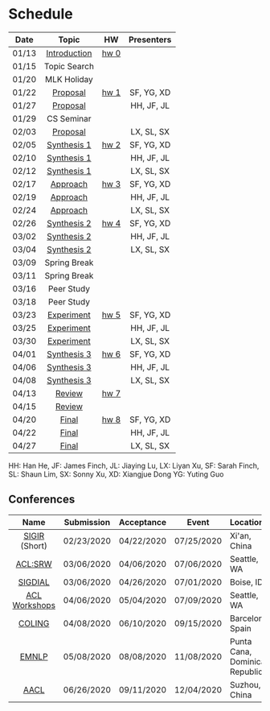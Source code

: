 # Schedule

| Date | Topic | HW | Presenters |
|:---:|:---:|:---:|:---:|
|01/13| [Introduction](syllabus.md) | [hw 0](getting_started.md) |  |
|01/15| Topic Search |  |  |
|01/20| MLK Holiday |  |  |
|01/22| [Proposal](proposal.md) | [hw 1](proposal.md) | SF, YG, XD |
|01/27| [Proposal](proposal.md) |  | HH, JF, JL |
|01/29| CS Seminar |  |  |
|02/03| [Proposal](proposal.md) |  | LX, SL, SX |
|02/05| [Synthesis 1](synthesis.md) | [hw 2](synthesis.md) | SF, YG, XD  |
|02/10| [Synthesis 1](synthesis.md) |  | HH, JF, JL |
|02/12| [Synthesis 1](synthesis.md) |  | LX, SL, SX |
|02/17| [Approach](approach.md) | [hw 3](approach.md) | SF, YG, XD |
|02/19| [Approach](approach.md) |  | HH, JF, JL |
|02/24| [Approach](approach.md) |  | LX, SL, SX  |
|02/26| [Synthesis 2](synthesis.md) | [hw 4](synthesis.md) | SF, YG, XD |
|03/02| [Synthesis 2](synthesis.md) |  | HH, JF, JL |
|03/04| [Synthesis 2](synthesis.md) |  | LX, SL, SX |
|03/09| Spring Break |  |  |
|03/11| Spring Break |  |  |
|03/16| Peer Study |  |  |
|03/18| Peer Study |  |  |
|03/23| [Experiment](experiment.md) | [hw 5](experiment.md) | SF, YG, XD |
|03/25| [Experiment](experiment.md) |  | HH, JF, JL |
|03/30| [Experiment](experiment.md) |  | LX, SL, SX |
|04/01| [Synthesis 3](synthesis.md) | [hw 6](synthesis.md) | SF, YG, XD |
|04/06| [Synthesis 3](synthesis.md) |  | HH, JF, JL |
|04/08| [Synthesis 3](synthesis.md) |  | LX, SL, SX |
|04/13| [Review](review.md) | [hw 7](review.md) |  |
|04/15| [Review](review.md) |  |  |
|04/20| [Final](final.md) | [hw 8](final.md) | SF, YG, XD |
|04/22| [Final](final.md) |  | HH, JF, JL |
|04/27| [Final](final.md) |  | LX, SL, SX |

HH: Han He,
JF: James Finch,
JL: Jiaying Lu,
LX: Liyan Xu, 
SF: Sarah Finch,<br>
SL: Shaun Lim,
SX: Sonny Xu,
XD: Xiangjue Dong
YG: Yuting Guo


## Conferences

| Name | Submission | Acceptance | Event | Location |
|:---:|:---:|:---:|:---:|:---|
| [SIGIR](https://sigir.org/sigir2020/) (Short) | 02/23/2020 | 04/22/2020 | 07/25/2020 | Xi'an, China |
| [ACL:SRW](https://sites.google.com/view/acl20studentresearchworkshop/) | 03/06/2020 | 04/06/2020 | 07/06/2020 | Seattle, WA |
| [SIGDIAL](https://www.sigdial.org/files/workshops/conference21/) | 03/06/2020 | 04/26/2020 | 07/01/2020 | Boise, ID |
| [ACL Workshops](https://acl2020.org/program/workshops/) | 04/06/2020 | 05/04/2020 | 07/09/2020 | Seattle, WA |
| [COLING](https://coling2020.org) | 04/08/2020 | 06/10/2020 | 09/15/2020 | Barcelona, Spain |
| [EMNLP](https://2020.emnlp.org) | 05/08/2020 | 08/08/2020 | 11/08/2020 | Punta Cana, Dominican Republic |
| [AACL](http://aacl2020.org) | 06/26/2020 | 09/11/2020 | 12/04/2020 | Suzhou, China |
